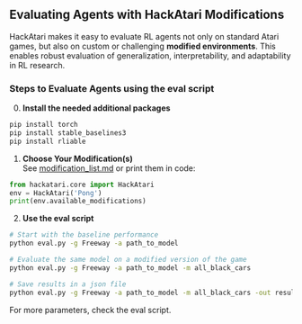 ## Evaluating Agents with HackAtari Modifications

HackAtari makes it easy to evaluate RL agents not only on standard Atari games, but also on custom or challenging **modified environments**. This enables robust evaluation of generalization, interpretability, and adaptability in RL research.

### Steps to Evaluate Agents using the eval script

0. **Install the needed additional packages**
```bash
pip install torch
pip install stable_baselines3
pip install rliable
```

1. **Choose Your Modification(s)**  
See [modification_list.md](modification_list.md) or print them in code:
```python
from hackatari.core import HackAtari
env = HackAtari('Pong')
print(env.available_modifications)
```

2. **Use the eval script**

```bash
# Start with the baseline performance 
python eval.py -g Freeway -a path_to_model

# Evaluate the same model on a modified version of the game
python eval.py -g Freeway -a path_to_model -m all_black_cars

# Save results in a json file
python eval.py -g Freeway -a path_to_model -m all_black_cars -out results.json
```

For more parameters, check the eval script.
